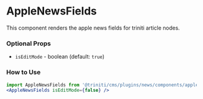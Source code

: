 # AppleNewsFields
This component renders the apple news fields for triniti article nodes.

### Optional Props
+ `isEditMode` - boolean (default: `true`)

### How to Use
```jsx harmony
import AppleNewsFields from '@triniti/cms/plugins/news/components/apple-news-fields'
<AppleNewsFields isEditMode={false} />
```
